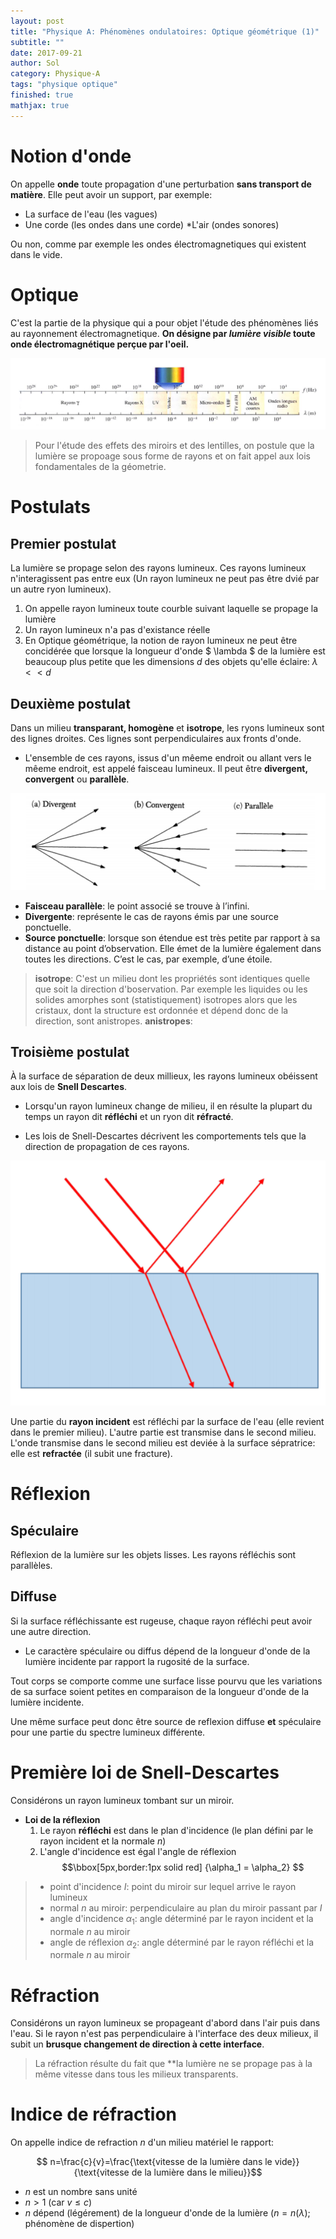 ```yaml
---
layout: post
title: "Physique A: Phénomènes ondulatoires: Optique géométrique (1)"
subtitle: ""
date: 2017-09-21
author: Sol
category: Physique-A
tags: "physique optique"
finished: true
mathjax: true
---
```


# Notion d'onde

On appelle **onde** toute propagation d'une perturbation **sans transport de matière**. Elle peut avoir un support, par exemple:

* La surface de l'eau (les vagues)
* Une corde (les ondes dans une corde)
*L'air (ondes sonores)

Ou non, comme par exemple les ondes électromagnetiques qui existent dans le vide.

# Optique
C'est la partie de la physique qui a pour objet l'étude des phénomènes liés au rayonnement électromagnetique.
**On désigne par _lumière visible_ toute onde électromagnétique perçue par l'oeil.**

<img src="/01illustrations/02physA/spectre.png" align="" height="size">

> Pour l'étude des effets des miroirs et des lentilles, on postule que la lumière se propoage sous forme de rayons et on fait appel aux lois fondamentales de la géometrie.

# Postulats

## Premier postulat
La lumière se propage selon des rayons lumineux. Ces rayons lumineux n'interagissent pas entre eux (Un rayon lumineux ne peut pas être dvié par un autre ryon lumineux).

1. On appelle rayon lumineux toute courble suivant laquelle se propage la lumière
2. Un rayon lumineux n'a pas d'existance réelle
3. En Optique géométrique, la notion de rayon lumineux ne peut être concidérée que lorsque la longueur d'onde $ \lambda $ de la lumière est beaucoup plus petite que les dimensions $d$ des objets qu'elle éclaire: $\lambda << d$

## Deuxième postulat
Dans un milieu **transparant, homogène** et **isotrope**, les ryons lumineux sont des lignes droites. Ces lignes sont perpendiculaires aux fronts d'onde.

* L'ensemble de ces rayons, issus d'un mêeme endroit ou allant vers le mêeme endroit, est appelé faisceau lumineux. Il peut être **divergent, convergent** ou **parallèle**.

<img src="/01illustrations/02physA/02postulat2.png" align="" height="size">

* **Faisceau parallèle**: le point associé se trouve à l’infini.
* **Divergente**: représente le cas de rayons émis par une source ponctuelle.
* **Source ponctuelle**: lorsque son étendue
est très petite par rapport à sa distance au point d’observation. Elle émet de la lumière également dans toutes les directions. C’est le cas, par exemple, d’une étoile.

> **isotrope**: C'est un milieu dont les propriétés sont identiques quelle que soit la direction d'boservation. Par exemple les liquides ou les solides amorphes sont (statistiquement) isotropes alors que les cristaux, dont la structure est ordonnée et dépend donc de la direction, sont anistropes.
> **anistropes**:

## Troisième postulat
À la surface de séparation de deux millieux, les rayons lumineux obéissent aux lois de **Snell Descartes**.

* Lorsqu'un rayon lumineux change de milieu, il en résulte la plupart du temps un rayon dit **réfléchi** et un ryon dit **réfracté**.

* Les lois de Snell-Descartes décrivent les comportements tels que la direction de propagation de ces rayons.


<img src="/01illustrations/02physA/03reflexion-refraction.png" align="" height="size">

Une partie du **rayon incident** est réfléchi par la surface de l'eau (elle revient dans le premier milieu). L'autre partie est transmise dans le second milieu. L'onde transmise dans le second milieu est deviée à la surface sépratrice: elle est **refractée** (il subit une fracture).

# Réflexion

## Spéculaire
Réflexion de la lumière sur les objets lisses. Les rayons réfléchis sont parallèles. 

## Diffuse
Si la surface réfléchissante est rugeuse, chaque rayon réfléchi peut avoir une autre direction.

* Le caractère spéculaire ou diffus dépend de la longueur d'onde de la lumière incidente par rapport  la rugosité de la surface.

Tout corps se comporte comme une surface lisse pourvu que les variations de sa surface soient petites en comparaison de la longueur d'onde de la lumière incidente.

Une même surface peut donc être source de reflexion diffuse **et** spéculaire pour une partie du spectre lumineux différente.

# Première loi de Snell-Descartes

Considérons un rayon lumineux tombant sur un miroir.

* **Loi de la réflexion**
    1. Le rayon **réfléchi** est dans le plan d'incidence (le plan défini par le rayon incident et la normale $n$)
    2. L'angle d'incidence est égal  l'angle de réflexion
    $$\bbox[5px,border:1px solid red] {\alpha_1 = \alpha_2} $$

> * point d'incidence $I$: point du miroir sur lequel arrive le rayon lumineux
> * normal $n$ au miroir: perpendiculaire au plan du miroir passant par $I$
> * angle d'incidence $\alpha_1$: angle déterminé par le rayon incident et la normale $n$ au miroir
> * angle de réflexion $\alpha_2$: angle déterminé par le rayon réfléchi et la normale $n$ au miroir

# Réfraction
Considérons un rayon lumineux se propageant d'abord dans l'air puis dans l'eau. Si le rayon n'est pas perpendiculaire à l'interface des deux milieux, il subit un **brusque changement de direction à cette interface**. 

> La réfraction résulte du fait que **la lumière ne se propage pas à la même vitesse dans tous les milieux transparents.

# Indice de réfraction

On appelle indice de refraction $n$ d'un milieu matériel le rapport:

$$ n=\frac{c}{v}=\frac{\text{vitesse de la lumière dans le vide}}{\text{vitesse de la lumière dans le milieu}}$$

* $n$ est un nombre sans unité
* $n \gt 1$ (car $v \le c$)
* $n$ dépend (légérement) de la longueur d'onde de la lumière ($n = n(\lambda)$; phénomène de dispertion)
